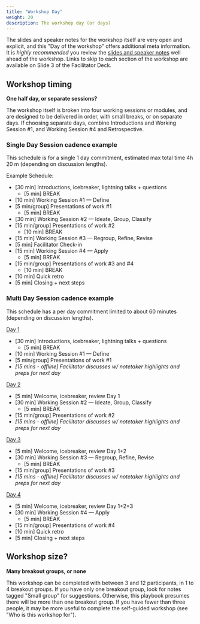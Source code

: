 ```yaml
---
title: "Workshop Day"
weight: 20
description: The workshop day (or days)
---
```



The slides and speaker notes for the workshop itself are very open and explicit, and this "Day of the workshop" offers additional meta information. It is _highly recommended_ you review the [slides and speaker notes](/workshops/multiplayer/resources/slides/) well ahead of the workshop. Links to skip to each section of the workshop are available on Slide 3 of the Facilitator Deck.

## Workshop timing

**One half day, or separate sessions?**

The workshop itself is broken into four working sessions or modules, and are designed to be delivered in order, with small breaks, or on separate days. If choosing separate days, combine Introductions and Working Session #1, and Working Session #4 and Retrospective. 


### Single Day Session cadence example

This schedule is for a single 1 day commitment, estimated max total time 4h 20 m (depending on discussion lengths).

Example Schedule:

* [30 min] Introductions, icebreaker, lightning talks + questions
    * [5 min] BREAK
* [10 min] Working Session #1 — Define 
* [5 min/group] Presentations of work #1
    * [5 min] BREAK
* [30 min] Working Session #2 — Ideate, Group, Classify
* [15 min/group] Presentations of work #2
    * [10 min] BREAK
* [15 min] Working Session #3 — Regroup, Refine, Revise
* [5 min] Facilitator Check-in
* [15 min] Working Session #4 — Apply
    * [5 min] BREAK
* [15 min/group] Presentations of work #3 and #4
    * [10 min] BREAK
* [10 min] Quick retro
* [5 min] Closing + next steps


### Multi Day Session cadence example

This schedule has a per day commitment limited to about 60 minutes (depending on discussion lengths). 

<span style="text-decoration:underline;">Day 1</span>

* [30 min] Introductions, icebreaker, lightning talks + questions
    * [5 min] BREAK
* [10 min] Working Session #1 — Define 
* [5 min/group] Presentations of work #1
* _[15 mins - offline]_ _Facilitator discusses w/ notetaker highlights and preps for next day_

<span style="text-decoration:underline;">Day 2</span>



* [5 min] Welcome, icebreaker, review Day 1
* [30 min] Working Session #2 — Ideate, Group, Classify
    * [5 min] BREAK
* [15 min/group] Presentations of work #2
* _[15 mins - offline]_ _Facilitator discusses w/ notetaker highlights and preps for next day_

<span style="text-decoration:underline;">Day 3</span>



* [5 min] Welcome, icebreaker, review Day 1+2
* [30 min] Working Session #3 — Regroup, Refine, Revise
    * [5 min] BREAK
* [15 min/group] Presentations of work #3 
* _[15 mins - offline]_ _Facilitator discusses w/ notetaker highlights and preps for next day_

<span style="text-decoration:underline;">Day 4</span>



* [5 min] Welcome, icebreaker, review Day 1+2+3
* [30 min] Working Session #4 — Apply
    * [5 min] BREAK
* [15 min/group] Presentations of work #4
* [10 min] Quick retro
* [5 min] Closing + next steps

## Workshop size?

**Many breakout groups, or none**

This workshop can be completed with between 3 and 12 participants, in 1 to 4 breakout groups. If you have only one breakout group, look for notes tagged "Small group" for suggestions. Otherwise, this playbook presumes there will be more than one breakout group. If you have fewer than three people, it may be more useful to complete the self-guided workshop (see "Who is this workshop for").
